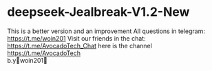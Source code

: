 # deepseek-Jealbreak-V1.2-New
This is a better version and an improvement All questions in telegram: https://t.me/woin201
   Visit our friends in the chat: https://t.me/AvocadoTech_Chat
here is the channel https://t.me/AvocadoTech           
        b.y🌵woin201🌵
